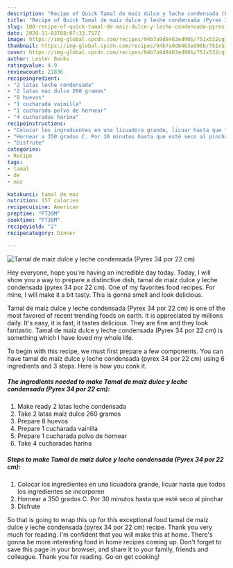 ```yaml
---
description: "Recipe of Quick Tamal de maíz dulce y leche condensada (Pyrex 34 por 22 cm)"
title: "Recipe of Quick Tamal de maíz dulce y leche condensada (Pyrex 34 por 22 cm)"
slug: 100-recipe-of-quick-tamal-de-maiz-dulce-y-leche-condensada-pyrex-34-por-22-cm
date: 2020-11-03T08:07:33.757Z
image: https://img-global.cpcdn.com/recipes/94b7a9d8463ed90b/751x532cq70/tamal-de-maiz-dulce-y-leche-condensada-pyrex-34-por-22-cm-foto-principal.jpg
thumbnail: https://img-global.cpcdn.com/recipes/94b7a9d8463ed90b/751x532cq70/tamal-de-maiz-dulce-y-leche-condensada-pyrex-34-por-22-cm-foto-principal.jpg
cover: https://img-global.cpcdn.com/recipes/94b7a9d8463ed90b/751x532cq70/tamal-de-maiz-dulce-y-leche-condensada-pyrex-34-por-22-cm-foto-principal.jpg
author: Lester Banks
ratingvalue: 4.9
reviewcount: 21836
recipeingredient:
- "2 latas leche condensada"
- "2 latas maz dulce 260 gramos"
- "8 huevos"
- "1 cucharada vainilla"
- "1 cucharada polvo de hornear"
- "4 cucharadas harina"
recipeinstructions:
- "Colocar los ingredientes en una licuadora grande, licuar hasta que todos los ingredientes se incorporen"
- "Hornear a 350 grados C. Por 30 minutos hasta que esté seco al pinchar"
- "Disfrute"
categories:
- Recipe
tags:
- tamal
- de
- maz

katakunci: tamal de maz 
nutrition: 157 calories
recipecuisine: American
preptime: "PT39M"
cooktime: "PT38M"
recipeyield: "2"
recipecategory: Dinner

---
```



![Tamal de maíz dulce y leche condensada (Pyrex 34 por 22 cm)](https://img-global.cpcdn.com/recipes/94b7a9d8463ed90b/751x532cq70/tamal-de-maiz-dulce-y-leche-condensada-pyrex-34-por-22-cm-foto-principal.jpg)

Hey everyone, hope you're having an incredible day today. Today, I will show you a way to prepare a distinctive dish, tamal de maíz dulce y leche condensada (pyrex 34 por 22 cm). One of my favorites food recipes. For mine, I will make it a bit tasty. This is gonna smell and look delicious.



Tamal de maíz dulce y leche condensada (Pyrex 34 por 22 cm) is one of the most favored of recent trending foods on earth. It is appreciated by millions daily. It's easy, it is fast, it tastes delicious. They are fine and they look fantastic. Tamal de maíz dulce y leche condensada (Pyrex 34 por 22 cm) is something which I have loved my whole life.


To begin with this recipe, we must first prepare a few components. You can have tamal de maíz dulce y leche condensada (pyrex 34 por 22 cm) using 6 ingredients and 3 steps. Here is how you cook it.

<!--inarticleads1-->

##### The ingredients needed to make Tamal de maíz dulce y leche condensada (Pyrex 34 por 22 cm):

1. Make ready 2 latas leche condensada
1. Take 2 latas maíz dulce 260 gramos
1. Prepare 8 huevos
1. Prepare 1 cucharada vainilla
1. Prepare 1 cucharada polvo de hornear
1. Take 4 cucharadas harina




<!--inarticleads2-->

##### Steps to make Tamal de maíz dulce y leche condensada (Pyrex 34 por 22 cm):

1. Colocar los ingredientes en una licuadora grande, licuar hasta que todos los ingredientes se incorporen
1. Hornear a 350 grados C. Por 30 minutos hasta que esté seco al pinchar
1. Disfrute




So that is going to wrap this up for this exceptional food tamal de maíz dulce y leche condensada (pyrex 34 por 22 cm) recipe. Thank you very much for reading. I'm confident that you will make this at home. There's gonna be more interesting food in home recipes coming up. Don't forget to save this page in your browser, and share it to your family, friends and colleague. Thank you for reading. Go on get cooking!
